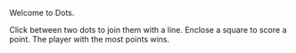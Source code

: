 Welcome to Dots.

Click between two dots to join them with a line. Enclose a square to score a point. The player with the most points wins.

